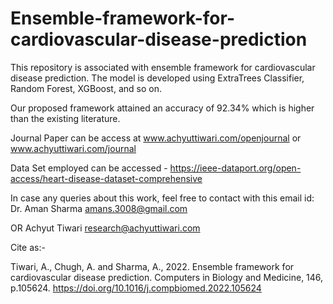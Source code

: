 # Ensemble-framework-for-cardiovascular-disease-prediction

This repository is associated with ensemble framework for cardiovascular disease prediction. The model is developed using ExtraTrees Classifier, Random Forest, XGBoost, and so on. 

Our proposed framework attained an accuracy of 92.34% which is higher than the existing literature.


Journal Paper can be access at www.achyuttiwari.com/openjournal or www.achyuttiwari.com/journal

Data Set employed can be accessed  - https://ieee-dataport.org/open-access/heart-disease-dataset-comprehensive


In case any queries about this work, feel free to contact with this email id:
Dr. Aman Sharma
amans.3008@gmail.com 

OR
Achyut Tiwari
research@achyuttiwari.com


Cite as:- 

Tiwari, A., Chugh, A. and Sharma, A., 2022. Ensemble framework for cardiovascular disease prediction. Computers in Biology and Medicine, 146, p.105624. https://doi.org/10.1016/j.compbiomed.2022.105624

